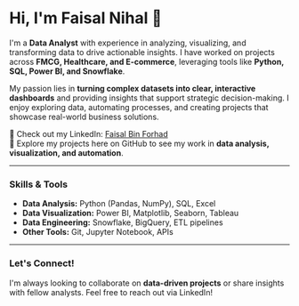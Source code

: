

# Hi, I'm Faisal Nihal 👋

I'm a **Data Analyst** with experience in analyzing, visualizing, and transforming data to drive actionable insights. I have worked on projects across **FMCG, Healthcare, and E-commerce**, leveraging tools like **Python, SQL, Power BI, and Snowflake**.  

My passion lies in **turning complex datasets into clear, interactive dashboards** and providing insights that support strategic decision-making. I enjoy exploring data, automating processes, and creating projects that showcase real-world business solutions.  

💼 Check out my LinkedIn: [Faisal Bin Forhad ](https://linkedin.com/in/faisalbinforhad)  
📂 Explore my projects here on GitHub to see my work in **data analysis, visualization, and automation**.  

---

### Skills & Tools
- **Data Analysis:** Python (Pandas, NumPy), SQL, Excel  
- **Data Visualization:** Power BI, Matplotlib, Seaborn, Tableau  
- **Data Engineering:** Snowflake, BigQuery, ETL pipelines  
- **Other Tools:** Git, Jupyter Notebook, APIs  

---

### Let's Connect!
I'm always looking to collaborate on **data-driven projects** or share insights with fellow analysts. Feel free to reach out via LinkedIn!
